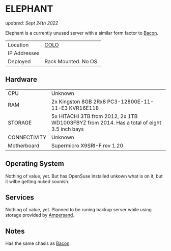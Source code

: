 # ELEPHANT

_updated: Sept 24th 2022_ 

Elephant is a currently unused server with a similar form factor to [Bacon](./bacon.md). 

| | |
| :--- | :--- |
| Location | [COLO](../racks.md#colo)
| IP Addresses | 
| Deployed | Rack Mounted. No OS.

## Hardware

| | |
| :--- | :--- |
| CPU | Unknown 
| RAM | 2x Kingston 8GB 2Rx8 PC3-12800E-11-11-E3 KVR16E118
| STORAGE | 5x HITACHI 3TB from 2012, 2x 1TB WD1003FBYZ from 2014. Has a total of eight 3.5 inch bays
| CONNECTIVITY | Unknown
| Motherboard | Supermicro X9SRI-F rev 1.20

## Operating System

Nothing of value, yet. But has OpenSuse installed unkown what is on it, but it wilbe getting nuked soonish.

## Services

Nothing of value, yet. Planned to be runing backup server while using storage provided by [Ampersand](./ampersand.md).

## Notes

Has the same chasis as [Bacon](./bacon.md).
